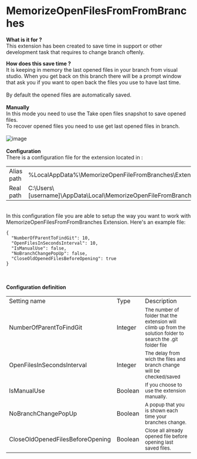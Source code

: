 # MemorizeOpenFilesFromFromBranches

**What is it for ?**<br>
This extension has been created to save time in support or other development task that requires to change branch oftenly.<br>

**How does this save time ?**<br>
It is keeping in memory the last opened files in your branch from visual studio. When you get back on this branch there
will be a prompt window that ask you if you want to open back the files you use to have last time.
<br><br>
By default the opened files are automatically saved.<br><br>
**Manually**<br>
In this mode you need to use the Take open files snapshot to save opened files.<br>
To recover opened files you need to use get last opened files in branch.<br><br>
![image](https://github.com/zatura33/MemorizeOpenFilesFromFromBranches/assets/19225363/f6fd57d2-b9d8-4c97-8b0e-0141f4979405)
<br>
<br>
**Configuration**<br>
There is a configuration file for the extension located in :  <br>
<table style="overflow: hidden;">
<tr>
    <td>Alias path</td>
    <td>%LocalAppData%\MemorizeOpenFileFromBranches\Extension.cfg</td>
  </tr>
  <tr>
    <td>Real path</td>
    <td>C:\Users\[username]\AppData\Local\MemorizeOpenFileFromBranches\Extension.cfg</td>
  </tr>
  <tr>
</table>
<br>
In this configuration file you are able to setup the way you want to work with MemorizeOpenFilesFromFromBranches Extension.
Here's an example file:<br>
<code>
{
  "NumberOfParentToFindGit": 10,
  "OpenFilesInSecondsInterval": 10,
  "IsManualUse": false,
  "NoBranchChangePopUp": false,
  "CloseOldOpenedFilesBeforeOpening": true
}
</code><br><br>

**Configuration definition**
<br>
<table style="overflow: hidden;">
  <tr>
    <td>Setting name</td>
    <td>Type</td>
    <td>Description</td>
  </tr>
    <tr>
    <td>NumberOfParentToFindGit</td>
    <td>Integer</td>
    <td><sup>The number of folder that the extension will climb up from the solution folder to search the .git folder file</sup></td>
  </tr>
  <tr>
    <td>OpenFilesInSecondsInterval</td>
    <td>Integer</td>
    <td><sup>The delay from wich the files and branch change will be checked/saved</sup></td>
  </tr>
  <tr>
    <td>IsManualUse</td>
    <td>Boolean</td>
    <td><sup>If you choose to use the extension manually.</sup></td>
  </tr>
 <tr>
    <td>NoBranchChangePopUp</td>
    <td>Boolean</td>
    <td><sup>A popup that you is shown each time your branches change.</sup></td>
  </tr>
 <tr>
    <td>CloseOldOpenedFilesBeforeOpening</td>
    <td>Boolean</td>
    <td><sup>Close all already opened file before opening last saved files.</sup></td>
  </tr>    
</table>






